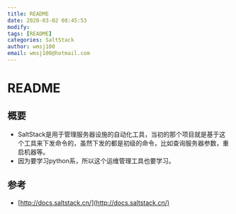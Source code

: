 ```yaml
---
title: README
date: 2020-03-02 08:45:53
modify: 
tags: [README]
categories: SaltStack
author: wmsj100
email: wmsj100@hotmail.com
---
```


# README

## 概要

- SaltStack是用于管理服务器设施的自动化工具，当初的那个项目就是基于这个工具来下发命令的，虽然下发的都是初级的命令，比如查询服务器参数，重启机器等。
- 因为要学习python系，所以这个运维管理工具也要学习。

## 参考

- [http://docs.saltstack.cn/](http://docs.saltstack.cn/)

